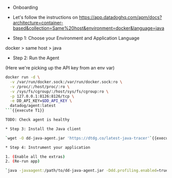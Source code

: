 * Onboarding
* Let's follow the instructions on <https://app.datadoghq.com/apm/docs?architecture=container-based&collection=Same%20host&environment=docker&language=java>

* Step 1: Choose your Environment and Application Language

docker > same host > java

* Step 2: Run the Agent

(Here we're picking up the API key from an env var)

```bash
docker run -d \
  -v /var/run/docker.sock:/var/run/docker.sock:ro \
  -v /proc/:/host/proc/:ro \
  -v /sys/fs/cgroup/:/host/sys/fs/cgroup:ro \
  -p 127.0.0.1:8126:8126/tcp \
  -e DD_API_KEY=$DD_API_KEY \
  datadog/agent:latest
```{{execute T1}}

TODO: Check agent is healthy

* Step 3: Install the Java client

`wget -O dd-java-agent.jar 'https://dtdg.co/latest-java-tracer'`{{execute T1}}

* Step 4: Instrument your application

1. (Enable all the extras)
2. (Re-run app)

`java -javaagent:/path/to/dd-java-agent.jar -Ddd.profiling.enabled=true -XX:FlightRecorderOptions=stackdepth=256 -Ddd.logs.injection=true -Ddd.trace.sample.rate=1 -Ddd.service=movies-api-java -Ddd.env=staging -jar path/to/your/app.jar`


